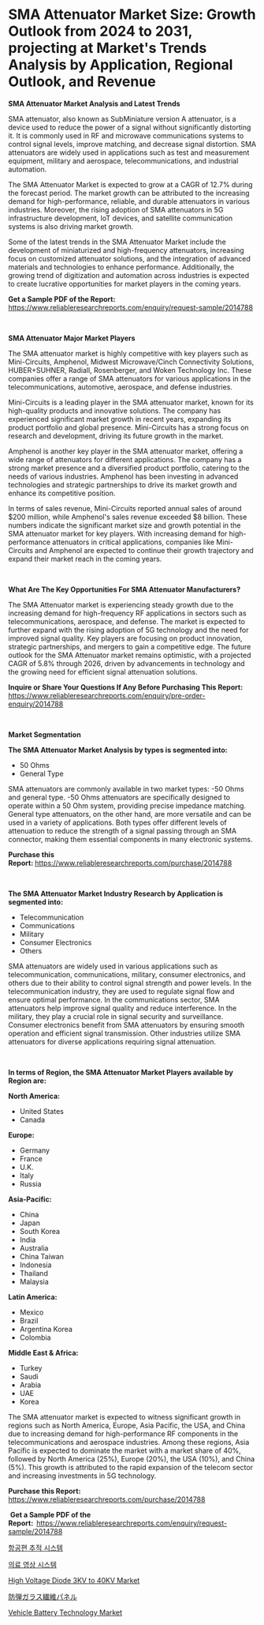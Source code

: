 <p><h1>SMA Attenuator Market Size: Growth Outlook from 2024 to 2031, projecting at Market's Trends Analysis by Application, Regional Outlook, and Revenue</h1></p><p><strong>SMA Attenuator Market Analysis and Latest Trends</strong></p>
<p><p>SMA attenuator, also known as SubMiniature version A attenuator, is a device used to reduce the power of a signal without significantly distorting it. It is commonly used in RF and microwave communications systems to control signal levels, improve matching, and decrease signal distortion. SMA attenuators are widely used in applications such as test and measurement equipment, military and aerospace, telecommunications, and industrial automation.</p><p>The SMA Attenuator Market is expected to grow at a CAGR of 12.7% during the forecast period. The market growth can be attributed to the increasing demand for high-performance, reliable, and durable attenuators in various industries. Moreover, the rising adoption of SMA attenuators in 5G infrastructure development, IoT devices, and satellite communication systems is also driving market growth.</p><p>Some of the latest trends in the SMA Attenuator Market include the development of miniaturized and high-frequency attenuators, increasing focus on customized attenuator solutions, and the integration of advanced materials and technologies to enhance performance. Additionally, the growing trend of digitization and automation across industries is expected to create lucrative opportunities for market players in the coming years.</p></p>
<p><strong>Get a Sample PDF of the Report:&nbsp;</strong> <a href="https://www.reliableresearchreports.com/enquiry/request-sample/2014788">https://www.reliableresearchreports.com/enquiry/request-sample/2014788</a></p>
<p>&nbsp;</p>
<p><strong>SMA Attenuator Major Market Players</strong></p>
<p><p>The SMA attenuator market is highly competitive with key players such as Mini-Circuits, Amphenol, Midwest Microwave/Cinch Connectivity Solutions, HUBER+SUHNER, Radiall, Rosenberger, and Woken Technology Inc. These companies offer a range of SMA attenuators for various applications in the telecommunications, automotive, aerospace, and defense industries.</p><p>Mini-Circuits is a leading player in the SMA attenuator market, known for its high-quality products and innovative solutions. The company has experienced significant market growth in recent years, expanding its product portfolio and global presence. Mini-Circuits has a strong focus on research and development, driving its future growth in the market.</p><p>Amphenol is another key player in the SMA attenuator market, offering a wide range of attenuators for different applications. The company has a strong market presence and a diversified product portfolio, catering to the needs of various industries. Amphenol has been investing in advanced technologies and strategic partnerships to drive its market growth and enhance its competitive position.</p><p>In terms of sales revenue, Mini-Circuits reported annual sales of around $200 million, while Amphenol's sales revenue exceeded $8 billion. These numbers indicate the significant market size and growth potential in the SMA attenuator market for key players. With increasing demand for high-performance attenuators in critical applications, companies like Mini-Circuits and Amphenol are expected to continue their growth trajectory and expand their market reach in the coming years.</p></p>
<p>&nbsp;</p>
<p><strong>What Are The Key Opportunities For SMA Attenuator Manufacturers?</strong></p>
<p><p>The SMA Attenuator market is experiencing steady growth due to the increasing demand for high-frequency RF applications in sectors such as telecommunications, aerospace, and defense. The market is expected to further expand with the rising adoption of 5G technology and the need for improved signal quality. Key players are focusing on product innovation, strategic partnerships, and mergers to gain a competitive edge. The future outlook for the SMA Attenuator market remains optimistic, with a projected CAGR of 5.8% through 2026, driven by advancements in technology and the growing need for efficient signal attenuation solutions.</p></p>
<p><strong>Inquire or Share Your Questions If Any Before Purchasing This Report:</strong> <a href="https://www.reliableresearchreports.com/enquiry/pre-order-enquiry/2014788">https://www.reliableresearchreports.com/enquiry/pre-order-enquiry/2014788</a></p>
<p>&nbsp;</p>
<p><strong>Market Segmentation</strong></p>
<p><strong>The SMA Attenuator Market Analysis by types is segmented into:</strong></p>
<p><ul><li>50 Ohms</li><li>General Type</li></ul></p>
<p><p>SMA attenuators are commonly available in two market types: -50 Ohms and general type. -50 Ohms attenuators are specifically designed to operate within a 50 Ohm system, providing precise impedance matching. General type attenuators, on the other hand, are more versatile and can be used in a variety of applications. Both types offer different levels of attenuation to reduce the strength of a signal passing through an SMA connector, making them essential components in many electronic systems.</p></p>
<p><strong>Purchase this Report:&nbsp;</strong><a href="https://www.reliableresearchreports.com/purchase/2014788">https://www.reliableresearchreports.com/purchase/2014788</a></p>
<p>&nbsp;</p>
<p><strong>The SMA Attenuator Market Industry Research by Application is segmented into:</strong></p>
<p><ul><li>Telecommunication</li><li>Communications</li><li>Military</li><li>Consumer Electronics</li><li>Others</li></ul></p>
<p><p>SMA attenuators are widely used in various applications such as telecommunication, communications, military, consumer electronics, and others due to their ability to control signal strength and power levels. In the telecommunication industry, they are used to regulate signal flow and ensure optimal performance. In the communications sector, SMA attenuators help improve signal quality and reduce interference. In the military, they play a crucial role in signal security and surveillance. Consumer electronics benefit from SMA attenuators by ensuring smooth operation and efficient signal transmission. Other industries utilize SMA attenuators for diverse applications requiring signal attenuation.</p></p>
<p>&nbsp;</p>
<p><strong>In terms of Region, the SMA Attenuator Market Players available by Region are:</strong></p>
<p>
    <p> <strong> North America: </strong>
        <ul>
            <li>United States</li>
            <li>Canada</li>
        </ul>
        </p> 
    <p> <strong> Europe: </strong>
        <ul>
            <li>Germany</li>
            <li>France</li>
            <li>U.K.</li>
            <li>Italy</li>
            <li>Russia</li>
        </ul>
        </p> 
    <p> <strong> Asia-Pacific: </strong>
        <ul>
            <li>China</li>
            <li>Japan</li>
            <li>South Korea</li>
            <li>India</li>
            <li>Australia</li>
            <li>China Taiwan</li>
            <li>Indonesia</li>
            <li>Thailand</li>
            <li>Malaysia</li>
        </ul>
        </p> 
    <p> <strong> Latin America: </strong>
        <ul>
            <li>Mexico</li>
            <li>Brazil</li>
            <li>Argentina Korea</li>
            <li>Colombia</li>
        </ul>
        </p> 
    <p> <strong> Middle East & Africa: </strong>
        <ul>
            <li>Turkey</li>
            <li>Saudi</li>
            <li>Arabia</li>
            <li>UAE</li>
            <li>Korea</li>
        </ul>
    </p>
    </p>
<p><p>The SMA attenuator market is expected to witness significant growth in regions such as North America, Europe, Asia Pacific, the USA, and China due to increasing demand for high-performance RF components in the telecommunications and aerospace industries. Among these regions, Asia Pacific is expected to dominate the market with a market share of 40%, followed by North America (25%), Europe (20%), the USA (10%), and China (5%). This growth is attributed to the rapid expansion of the telecom sector and increasing investments in 5G technology.</p></p>
<p><strong>Purchase this Report: </strong><a href="https://www.reliableresearchreports.com/purchase/2014788">https://www.reliableresearchreports.com/purchase/2014788</a></p>
<p>&nbsp;<strong>Get a Sample PDF of the Report:&nbsp;&nbsp;</strong><a href="https://www.reliableresearchreports.com/enquiry/request-sample/2014788">https://www.reliableresearchreports.com/enquiry/request-sample/2014788</a></p>
<p><strong></strong></p>
<p><p><a href="https://github.com/GabrielBlanda5656/Market-Research-Report-List-1/blob/main/880082111309.md">항공편 추적 시스템</a></p><p><a href="https://github.com/CorEmtymerich56566/Market-Research-Report-List-1/blob/main/647324111310.md">의료 영상 시스템</a></p><p><a href="https://medium.com/@xavieevenson56456/high-voltage-diode-3kv-to-40kv-market-comprehensive-assessment-by-type-application-and-geography-e3f16028d36c">High Voltage Diode 3KV to 40KV Market</a></p><p><a href="https://github.com/EstelWisozk1/Market-Research-Report-List-1/blob/main/268027812070.md">防弾ガラス繊維パネル</a></p><p><a href="https://issuu.com/reportprime-2/docs/vehicle-battery-technology-market-size-2030.pptx">Vehicle Battery Technology Market</a></p></p>